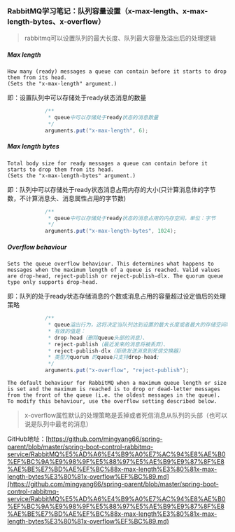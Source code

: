 ### RabbitMQ学习笔记：队列容量设置（x-max-length、x-max-length-bytes、x-overflow）

> rabbitmq可以设置队列的最大长度、队列最大容量及溢出后的处理逻辑

##### Max length

```
How many (ready) messages a queue can contain before it starts to drop them from its head.
(Sets the "x-max-length" argument.)
```

即：设置队列中可以存储处于ready状态消息的数量

```java
            /**
             * queue中可以存储处于ready状态的消息数量
             */
            arguments.put("x-max-length", 6);
```

##### Max length bytes

```
Total body size for ready messages a queue can contain before it starts to drop them from its head.
(Sets the "x-max-length-bytes" argument.)
```

即：队列中可以存储处于ready状态消息占用内存的大小(只计算消息体的字节数，不计算消息头、消息属性占用的字节数)

```java
            /**
             * queue中可以存储处于ready状态的消息占用的内存空间，单位：字节
             */
            arguments.put("x-max-length-bytes", 1024);
```

##### Overflow behaviour

```
Sets the queue overflow behaviour. This determines what happens to messages when the maximum length of a queue is reached. Valid values are drop-head, reject-publish or reject-publish-dlx. The quorum queue type only supports drop-head.
```

即：队列的处于ready状态存储消息的个数或消息占用的容量超过设定值后的处理策略

```java
            /**
             * queue溢出行为，这将决定当队列达到设置的最大长度或者最大的存储空间时发送到消息队列的消息的处理方式；
             * 有效的值是：
             * drop-head（删除queue头部的消息）、
             * reject-publish（最近发来的消息将被丢弃）、
             * reject-publish-dlx（拒绝发送消息到死信交换器）
             * 类型为quorum 的queue只支持drop-head;
             */
            arguments.put("x-overflow", "reject-publish");
```

```
The default behaviour for RabbitMQ when a maximum queue length or size is set and the maximum is reached is to drop or dead-letter messages from the front of the queue (i.e. the oldest messages in the queue). To modify this behaviour, use the overflow setting described below.
```

> x-overflow属性默认的处理策略是丢掉或者死信消息从队列的头部（也可以说是队列中最老的消息）

GitHub地址：[https://github.com/mingyang66/spring-parent/blob/master/spring-boot-control-rabbitmq-service/RabbitMQ%E5%AD%A6%E4%B9%A0%E7%AC%94%E8%AE%B0%EF%BC%9A%E9%98%9F%E5%88%97%E5%AE%B9%E9%87%8F%E8%AE%BE%E7%BD%AE%EF%BC%88x-max-length%E3%80%81x-max-length-bytes%E3%80%81x-overflow%EF%BC%89.md](https://github.com/mingyang66/spring-parent/blob/master/spring-boot-control-rabbitmq-service/RabbitMQ%E5%AD%A6%E4%B9%A0%E7%AC%94%E8%AE%B0%EF%BC%9A%E9%98%9F%E5%88%97%E5%AE%B9%E9%87%8F%E8%AE%BE%E7%BD%AE%EF%BC%88x-max-length%E3%80%81x-max-length-bytes%E3%80%81x-overflow%EF%BC%89.md)
